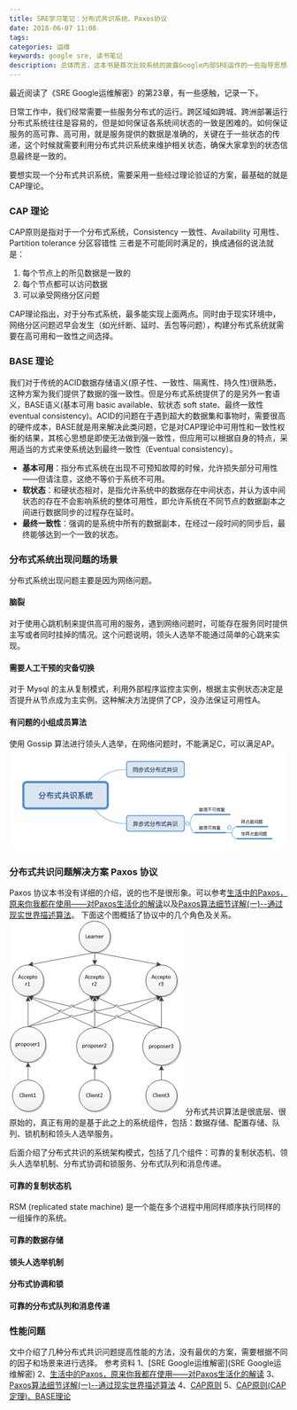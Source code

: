 ```yaml
---
title: SRE学习笔记：分布式共识系统、Paxos协议
date: 2018-06-07 11:08
tags:
categories: 运维
keywords: google sre, 读书笔记
description: 总体而言，这本书是首次比较系统的披露Google内部SRE运作的一些指导思想、实践以及相关的问题，对于我们运维乃至开发人员都有一定的借鉴意义。
---
```


最近阅读了《SRE Google运维解密》的第23章，有一些感触，记录一下。

日常工作中，我们经常需要一些服务分布式的运行。跨区域如跨城、跨洲部署运行分布式系统往往是容易的，但是如何保证各系统间状态的一致是困难的。如何保证服务的高可靠、高可用，就是服务提供的数据是准确的，关键在于一些状态的传递，这个时候就需要利用分布式共识系统来维护相关状态，确保大家拿到的状态信息最终是一致的。

要想实现一个分布式共识系统，需要采用一些经过理论验证的方案，最基础的就是CAP理论。

### CAP 理论
CAP原则是指对于一个分布式系统，Consistency 一致性、Availability 可用性、Partition tolerance 分区容错性 三者是不可能同时满足的，换成通俗的说法就是：

1. 每个节点上的所见数据是一致的
2. 每个节点都可以访问数据
3. 可以承受网络分区问题

CAP理论指出，对于分布式系统，最多能实现上面两点。同时由于现实环境中，网络分区问题迟早会发生（如光纤断、延时、丢包等问题），构建分布式系统就需要在高可用和一致性之间选择。

### BASE 理论
我们对于传统的ACID数据存储语义(原子性、一致性、隔离性、持久性)很熟悉，这种方案为我们提供了数据的强一致性。但是分布式系统提供了的是另外一套语义，BASE语义(基本可用 basic available、软状态 soft state、最终一致性 eventual consistency)。ACID的问题在于遇到超大的数据集和事物时，需要很高的硬件成本，BASE就是用来解决此类问题，它是对CAP理论中可用性和一致性权衡的结果，其核心思想是即使无法做到强一致性，但应用可以根据自身的特点，采用适当的方式来使系统达到最终一致性（Eventual consistency）。

* **基本可用**：指分布式系统在出现不可预知故障的时候，允许损失部分可用性——但请注意，这绝不等价于系统不可用。
* **软状态**：和硬状态相对，是指允许系统中的数据存在中间状态，并认为该中间状态的存在不会影响系统的整体可用性，即允许系统在不同节点的数据副本之间进行数据同步的过程存在延时。
* **最终一致性**：强调的是系统中所有的数据副本，在经过一段时间的同步后，最终能够达到一个一致的状态。

### 分布式系统出现问题的场景
分布式系统出现问题主要是因为网络问题。

#### 脑裂
对于使用心跳机制来提供高可用的服务，遇到网络问题时，可能存在服务同时提供主写或者同时挂掉的情况。这个问题说明，领头人选举不能通过简单的心跳来实现。

#### 需要人工干预的灾备切换
对于 Mysql 的主从复制模式，利用外部程序监控主实例，根据主实例状态决定是否提升从节点成为主实例。这种解决方法提供了CP，没办法保证可用性A。

#### 有问题的小组成员算法
使用 Gossip 算法进行领头人选举，在网络问题时，不能满足C，可以满足AP。
![](20180607-sre-paxos/39469-20180607110917785-1333450101.png)

### 分布式共识问题解决方案 Paxos 协议
Paxos 协议本书没有详细的介绍，说的也不是很形象。可以参考[生活中的Paxos，原来你我都在使用——对Paxos生活化的解读](https://yq.aliyun.com/articles/54371)以及[Paxos算法细节详解(一)--通过现实世界描述算法](https://www.cnblogs.com/endsock/p/3480093.html)。
下面这个图概括了协议中的几个角色及关系。
![](20180607-sre-paxos/39469-20180607111336768-190197395.png)
分布式共识算法是很底层、很原始的，真正有用的是基于此之上的系统组件，包括：数据存储、配置存储、队列、锁机制和领头人选举服务。

后面介绍了分布式共识的系统架构模式，包括了几个组件：可靠的复制状态机、领头人选举机制、分布式协调和锁服务、分布式队列和消息传递。

#### 可靠的复制状态机
RSM (replicated state machine) 是一个能在多个进程中用同样顺序执行同样的一组操作的系统。

#### 可靠的数据存储

#### 领头人选举机制

#### 分布式协调和锁

#### 可靠的分布式队列和消息传递

### 性能问题
文中介绍了几种分布式共识问题提高性能的方法，没有最优的方案，需要根据不同的因子和场景来进行选择。
参考资料
1、[SRE Google运维解密](SRE Google运维解密)
2、[生活中的Paxos，原来你我都在使用——对Paxos生活化的解读](https://yq.aliyun.com/articles/54371)
3、[Paxos算法细节详解(一)--通过现实世界描述算法](https://www.cnblogs.com/endsock/p/3480093.html)
4、[CAP原则](https://baike.baidu.com/item/CAP%E5%8E%9F%E5%88%99/5712863?fr=aladdin)
5、[CAP原则(CAP定理)、BASE理论](https://www.cnblogs.com/duanxz/p/5229352.html)
